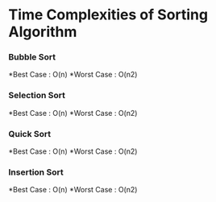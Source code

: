 # Time Complexities of Sorting Algorithm

### Bubble Sort
 *Best Case : O(n)
 *Worst Case : O(n2)

### Selection Sort
 *Best Case : O(n)
 *Worst Case : O(n2)

### Quick Sort
 *Best Case : O(n)
 *Worst Case : O(n2)

### Insertion Sort
 *Best Case : O(n)
 *Worst Case : O(n2)
 
 

